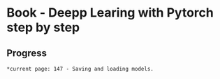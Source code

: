 # Book - Deepp Learing with Pytorch step by step

## Progress
    *current page: 147 - Saving and loading models.
